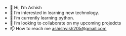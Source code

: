- 👋 Hi, I’m Ashish
- 👀 I’m interested in learning new technology.
- 🌱 I’m currently learning python.
- 💞️ I’m looking to collaborate on my upcoming projedcts
- 📫 How to reach me ashishvish205@gmail.com

<!---
ashishvish751/ashishvish751 is a ✨ special ✨ repository because its `README.md` (this file) appears on your GitHub profile.
You can click the Preview link to take a look at your changes.
--->
